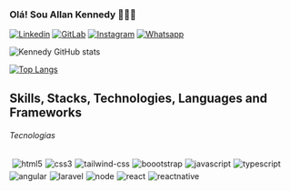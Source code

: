 ### Olá! Sou Allan Kennedy 🧑🏽‍💻 

[![Linkedin](https://img.shields.io/badge/LinkedIn-0077B5?style=for-the-badge&logo=linkedin&logoColor=white)](https://www.linkedin.com/in/allan-kennedy-75009b227/)
[![GitLab](	https://img.shields.io/badge/GitLab-330F63?style=for-the-badge&logo=gitlab&logoColor=white)](https://gitlab.com/allan.kennedy)
[![Instagram](https://img.shields.io/badge/Instagram-E4405F?style=for-the-badge&logo=instagram&logoColor=white)](https://www.instagram.com/allan_kennedy/)
[![Whatsapp](https://img.shields.io/badge/WhatsApp-25D366?style=for-the-badge&logo=whatsapp&logoColor=white)](https://api.whatsapp.com/send?phone=5561985541069&text=Ol%C3%A1%20estou%20vendo%20atrav%C3%A9s%20do%20seu%20github)

![Kennedy GitHub stats](https://github-readme-stats.vercel.app/api?username=allankenny&show_icons=true&theme=tokyonight)

[![Top Langs](https://github-readme-stats.vercel.app/api/top-langs/?username=allankenny)](https://github.com/anuraghazra/github-readme-stats)

## Skills, Stacks, Technologies, Languages and Frameworks
###### Tecnologias
<div style="display:flex; flex-wrap: wrap; gap:5px"><br/>
  <img align="center" alt="html5" src="https://img.shields.io/badge/HTML5-E34F26?style=for-the-badge&logo=html5&logoColor=white"/>
  <img align="center" alt="css3" src="https://img.shields.io/badge/CSS3-1572B6?style=for-the-badge&logo=css3&logoColor=white"/>
  <img align="center" alt="tailwind-css" src="https://img.shields.io/badge/Tailwind_CSS-38B2AC?style=for-the-badge&logo=tailwind-css&logoColor=white"/>
  <img align="center" alt="boootstrap" src="https://img.shields.io/badge/Bootstrap-563D7C?style=for-the-badge&logo=bootstrap&logoColor=white"/>
  <img align="center" alt="javascript" src="https://img.shields.io/badge/JavaScript-323330?style=for-the-badge&logo=javascript&logoColor=F7DF1E"/>
  <img align="center" alt="typescript" src="https://img.shields.io/badge/TypeScript-007ACC?style=for-the-badge&logo=typescript&logoColor=white"/>
  <img align="center" alt="angular" src="https://img.shields.io/badge/Angular-DD0031?style=for-the-badge&logo=angular&logoColor=white"/>
  <img align="center" alt="laravel" src="https://img.shields.io/badge/Laravel-FF2D20?style=for-the-badge&logo=laravel&logoColor=white"/>
  <img align="center" alt="node" src="https://img.shields.io/badge/Node.js-43853D?style=for-the-badge&logo=node.js&logoColor=white"/>
  <img align="center" alt="react" src="https://img.shields.io/badge/React-20232A?style=for-the-badge&logo=react&logoColor=61DAFB"/>
  <img align="center" alt="reactnative" src="https://img.shields.io/badge/React_Native-20232A?style=for-the-badge&logo=react&logoColor=61DAFB"/>
</div><br/>
